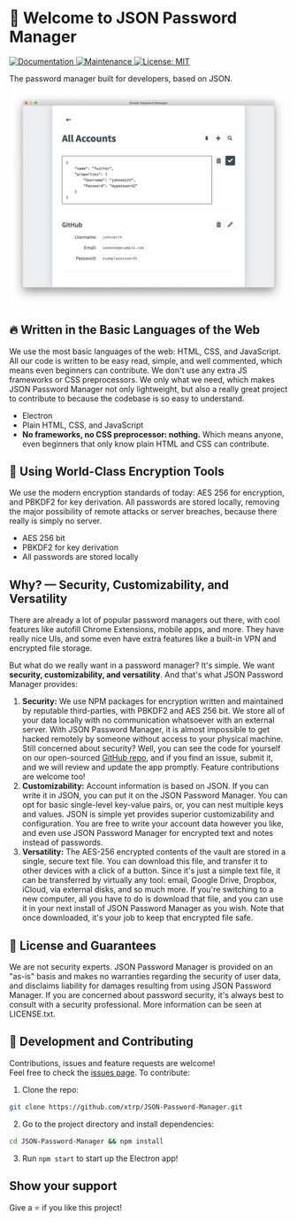# 👋 Welcome to JSON Password Manager

<p>
  <a href="https://github.com/xtrp/JSON-Password-Manager#readme" target="_blank">
    <img alt="Documentation" src="https://img.shields.io/badge/documentation-yes-brightgreen.svg" />
  </a>
  <a href="https://github.com/xtrp/JSON-Password-Manager/graphs/commit-activity" target="_blank">
    <img alt="Maintenance" src="https://img.shields.io/badge/Maintained%3F-yes-green.svg" />
  </a>
  <a href="#" target="_blank">
    <img alt="License: MIT" src="https://img.shields.io/github/license/xtrp/JSON-Password-Manager" />
  </a>
</p>

The password manager built for developers, based on JSON.

<div align="center">

![Site Demo](appassets/img/site_demo.png)

</div>

<!--## Download

Check out the download page at [🏠 Here](https://xtrp.github.io/JSON-Password-Manager/) to download the app!-->

## 🔥 Written in the Basic Languages of the Web

We use the most basic languages of the web: HTML, CSS, and JavaScript. All our code is written to be easy read, simple, and well commented, which means even beginners can contribute. We don't use any extra JS frameworks or CSS preprocessors. We only what we need, which makes JSON Password Manager not only lightweight, but also a really great project to contribute to because the codebase is so easy to understand.

 - Electron
 - Plain HTML, CSS, and JavaScript
 - **No frameworks, no CSS preprocessor: nothing.** Which means anyone, even beginners that only know plain HTML and CSS can contribute.

## 🔑 Using World-Class Encryption Tools

We use the modern encryption standards of today: AES 256 for encryption, and PBKDF2 for key derivation. All passwords are stored locally, removing the major possibility of remote attacks or server breaches, because there really is simply no server.

 - AES 256 bit
 - PBKDF2 for key derivation
 - All passwords are stored locally

## Why? &mdash; Security, Customizability, and Versatility

There are already a lot of popular password managers out there, with cool features like autofill Chrome Extensions, mobile apps, and more. They have really nice UIs, and some even have extra features like a built-in VPN and encrypted file storage.

But what do we really want in a password manager? It's simple. We want **security, customizability, and versatility**. And that's what JSON Password Manager provides:

1. **Security:** We use NPM packages for encryption written and maintained by reputable third-parties, with PBKDF2 and AES 256 bit. We store all of your data locally with no communication whatsoever with an external server. With JSON Password Manager, it is almost impossible to get hacked remotely by someone without access to your physical machine. Still concerned about security? Well, you can see the code for yourself on our open-sourced [GitHub repo](https://github.com/xtrp/JSON-Password-Manager), and if you find an issue, submit it, and we will review and update the app promptly. Feature contributions are welcome too!
2. **Customizability:** Account information is based on JSON. If you can write it in JSON, you can put it on the JSON Password Manager. You can opt for basic single-level key-value pairs, or, you can nest multiple keys and values. JSON is simple yet provides superior customizability and configuration. You are free to write your account data however you like, and even use JSON Password Manager for encrypted text and notes instead of passwords.
3. **Versatility:** The AES-256 encrypted contents of the vault are stored in a single, secure text file. You can download this file, and transfer it to other devices with a click of a button. Since it's just a simple text file, it can be transferred by virtually any tool: email, Google Drive, Dropbox, iCloud, via external disks, and so much more. If you're switching to a new computer, all you have to do is download that file, and you can use it in your next install of JSON Password Manager as you wish. Note that once downloaded, it's your job to keep that encrypted file safe.

## 🤝 License and Guarantees

We are not security experts. JSON Password Manager is provided on an "as-is" basis and makes no warranties regarding the security of user data, and disclaims liability for damages resulting from using JSON Password Manager. If you are concerned about password security, it's always best to consult with a security professional. More information can be seen at LICENSE.txt.

## 🦄️ Development and Contributing

Contributions, issues and feature requests are welcome!<br />Feel free to check the [issues page](https://github.com/xtrp/JSON-Password-Manager/issues). To contribute:

1. Clone the repo:

```sh
git clone https://github.com/xtrp/JSON-Password-Manager.git
```

2. Go to the project directory and install dependencies:

```sh
cd JSON-Password-Manager && npm install
```

3. Run ```npm start``` to start up the Electron app!

## Show your support

Give a ⭐️ if you like this project!
